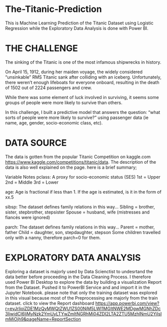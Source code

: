 # The-Titanic-Prediction
This is Machine Learning Prediction of the Titanic Dataset using Logistic Regression while the Exploratory Data Analysis is done with Power BI.

# THE CHALLENGE
The sinking of the Titanic is one of the most infamous shipwrecks in history.

On April 15, 1912, during her maiden voyage, the widely considered “unsinkable” RMS Titanic sank after colliding with an iceberg. Unfortunately, there weren’t enough lifeboats for everyone onboard, resulting in the death of 1502 out of 2224 passengers and crew.

While there was some element of luck involved in surviving, it seems some groups of people were more likely to survive than others.

In this challenge, I built a predictive model that answers the question: “what sorts of people were more likely to survive?” using passenger data (ie name, age, gender, socio-economic class, etc).

# DATA SOURCE
The data is gotten from the popular Titanic Competition on kaggle.com https://www.kaggle.com/competitions/titanic/data. The description of the data is also well explained on the page. here is a brief summary;

Variable Notes
pclass: A proxy for socio-economic status (SES)
1st = Upper
2nd = Middle
3rd = Lower

age: Age is fractional if less than 1. If the age is estimated, is it in the form of xx.5

sibsp: The dataset defines family relations in this way...
Sibling = brother, sister, stepbrother, stepsister
Spouse = husband, wife (mistresses and fiancés were ignored)

parch: The dataset defines family relations in this way...
Parent = mother, father
Child = daughter, son, stepdaughter, stepson
Some children travelled only with a nanny, therefore parch=0 for them.

# EXPLORATORY DATA ANALYSIS
Exploring a dataset is majorly used by Data Scienctist to undesrtand the data better before proceeding in the Data Cleaning Process. I therefore used Power BI Desktop to explore the data by building a visualization Report from the Dataset. Pushed it to PowerBI Service and and import it in the Jupyter Notebook. please note that only the training dataset was explored in this visual because most of the Preprocessing are majorly from the train dataset.
click to view the Report dashboard https://app.powerbi.com/view?r=eyJrIjoiZDE1MzQyMWQtZWU1ZS00NjM5LWI1MGItNWE2MDgwMGNhZDc3IiwidCI6IjMyNzk2YmUyLTYwZmItNGRhMi04ZDI2LTA2ZTU5MzhlNmU2YiIsImMiOjh9&pageName=ReportSection



